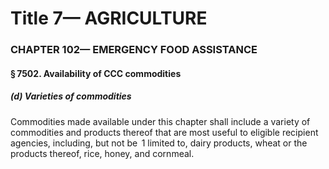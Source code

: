 
# Title 7— AGRICULTURE
### CHAPTER 102— EMERGENCY FOOD ASSISTANCE
#### § 7502. Availability of CCC commodities
##### (d) Varieties of commodities

Commodities made available under this chapter shall include a variety of commodities and products thereof that are most useful to eligible recipient agencies, including, but not be  1 limited to, dairy products, wheat or the products thereof, rice, honey, and cornmeal.
